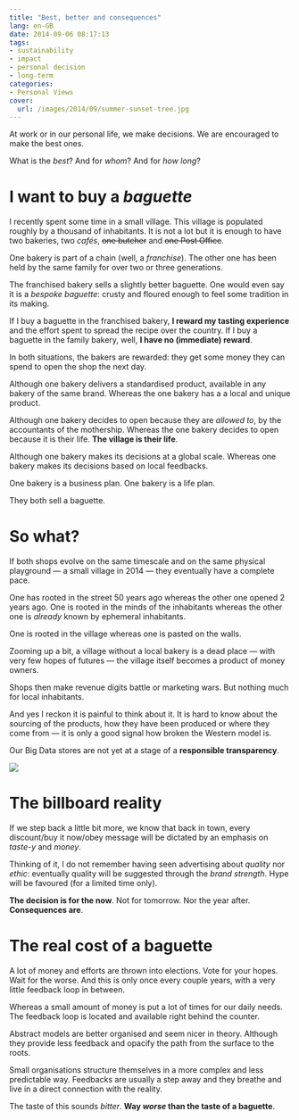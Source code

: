 ```yaml
---
title: "Best, better and consequences"
lang: en-GB
date: 2014-09-06 08:17:13
tags:
- sustainability
- impact
- personal decision
- long-term
categories:
- Personal Views
cover:
  url: /images/2014/09/summer-sunset-tree.jpg
---
```


At work or in our personal life, we make decisions. We are encouraged to make the best ones.

What is the *best*? And for *whom*? And for *how long*?

<!--more-->

# I want to buy a *baguette*

I recently spent some time in a small village. This village is populated roughly by a thousand of inhabitants. It is not a lot but it is enough to have two bakeries, two *cafés*, ~~one butcher~~ and ~~one Post Office~~.

One bakery is part of a chain (well, a *franchise*).
The other one has been held by the same family for over two or three generations.

The franchised bakery sells a slightly better baguette. One would even say it is a *bespoke baguette*: crusty and floured enough to feel some tradition in its making.

If I buy a baguette in the franchised bakery, **I reward my tasting experience** and the effort spent to spread the recipe over the country.
If I buy a baguette in the family bakery, well, **I have no (immediate) reward**.

In both situations, the bakers are rewarded: they get some money they can spend to open the shop the next day.

Although one bakery delivers a standardised product, available in any bakery of the same brand.
Whereas the one bakery has a a local and unique product.

Although one bakery decides to open because they are *allowed to*, by the accountants of the mothership.
Whereas the one bakery decides to open because it is their life. **The village is their life**.

Although one bakery makes its decisions at a global scale.
Whereas one bakery makes its decisions based on local feedbacks.

One bakery is a business plan.
One bakery is a life plan.

They both sell a baguette.

# So what?

If both shops evolve on the same timescale and on the same physical playground — a small village in 2014 — they eventually have a complete pace.

One has rooted in the street 50 years ago whereas the other one opened 2 years ago.
One is rooted in the minds of the inhabitants whereas the other one is *already* known by ephemeral inhabitants.

One is rooted in the village whereas one is pasted on the walls.

Zooming up a bit, a village without a local bakery is a dead place — with very few hopes of futures — the village itself becomes a product of money owners.

Shops then make revenue digits battle or marketing wars.
But nothing much for local inhabitants.

And yes I reckon it is painful to think about it.
It is hard to know about the sourcing of the products, how they have been produced or where they come from — it is only a good signal how broken the Western model is.

Our Big Data stores are not yet at a stage of a **responsible transparency**.

![](/images/2014/09/almond-croissants.jpg)

# The billboard reality

If we step back a little bit more, we know that back in town, every discount/buy it now/obey message will be dictated by an emphasis on *taste-y* and *money*.

Thinking of it, I do not remember having seen advertising about *quality* nor *ethic*: eventually quality will be suggested through the *brand strength*. Hype will be favoured (for a limited time only).

**The decision is for the now**. Not for tomorrow. Nor the year after. **Consequences are**.

# The real cost of a baguette

A lot of money and efforts are thrown into elections. Vote for your hopes. Wait for the worse. And this is only once every couple years, with a very little feedback loop in between.

Whereas a small amount of money is put a lot of times for our daily needs. The feedback loop is located and available right behind the counter.

Abstract models are better organised and seem nicer in theory. Although they provide less feedback and opacify the path from the surface to the roots.

Small organisations structure themselves in a more complex and less predictable way. Feedbacks are usually a step away and they breathe and live in a direct connection with the reality.

The taste of this sounds *bitter*.
**Way *worse* than the taste of a baguette**.
